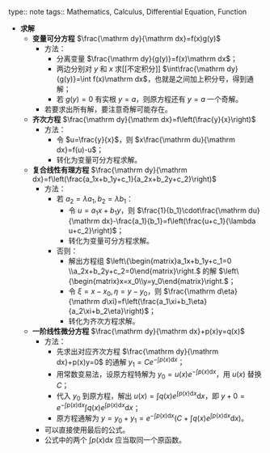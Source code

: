 type:: note
tags:: Mathematics, Calculus, Differential Equation, Function

- **求解**
	- **变量可分方程** $\frac{\mathrm dy}{\mathrm dx}=f(x)g(y)$
		- 方法：
			- 分离变量 $\frac{\mathrm dy}{g(y)}=f(x)\mathrm dx$；
			- 两边分别对 $y$ 和 $x$ 求[[不定积分]] $\int\frac{\mathrm dy}{g(y)}=\int f(x)\mathrm dx$，也就是之间加上积分号，得到通解；
			- 若 $g(y)=0$ 有实根 $y=a$，则原方程还有 $y=a$ 一个奇解。
		- 若要求出所有解，要注意奇解可能存在。
	- **齐次方程** $\frac{\mathrm dy}{\mathrm dx}=f\left(\frac{y}{x}\right)$
		- 方法：
			- 令 $u=\frac{y}{x}$，则 $x\frac{\mathrm du}{\mathrm dx}=f(u)-u$；
			- 转化为变量可分方程求解。
	- **复合线性有理方程** $\frac{\mathrm dy}{\mathrm dx}=f\left(\frac{a_1x+b_1y+c_1}{a_2x+b_2y+c_2}\right)$
		- 方法：
			- 若 $a_2=\lambda a_1,b_2=\lambda b_1$：
				- 令 $u=a_1x+b_1y$，则 $\frac{1}{b_1}\cdot\frac{\mathrm du}{\mathrm dx}-\frac{a_1}{b_1}=f\left(\frac{u+c_1}{\lambda u+c_2}\right)$；
				- 转化为变量可分方程求解。
			- 否则：
				- 解出方程组 $\left\{\begin{matrix}a_1x+b_1y+c_1=0 \\a_2x+b_2y+c_2=0\end{matrix}\right.$ 的解 $\left\{\begin{matrix}x=x_0\\y=y_0\end{matrix}\right.$；
				- 令 $\xi=x-x_0,\eta=y-y_0$，则 $\frac{\mathrm d\eta}{\mathrm d\xi}=f\left(\frac{a_1\xi+b_1\eta}{a_2\xi+b_2\eta}\right)$；
				- 转化为齐次方程求解。
	- **一阶线性微分方程** $\frac{\mathrm dy}{\mathrm dx}+p(x)y=q(x)$
		- 方法：
			- 先求出对应齐次方程 $\frac{\mathrm dy}{\mathrm dx}+p(x)y=0$ 的通解 $y_1=Ce^{-\int p(x)\mathrm dx}$；
			- 用常数变易法，设原方程特解为 $y_0=u(x)e^{-\int p(x)\mathrm dx}$，用 $u(x)$ 替换 $C$；
			- 代入 $y_0$ 到原方程，解出 $u(x)=\int q(x)e^{\int p(x)\mathrm dx}\mathrm dx$，即 $y+0=e^{-\int p(x)\mathrm dx}\int q(x)e^{\int p(x)\mathrm dx}\mathrm dx$；
			- 原方程通解为 $y=y_0+y_1=e^{-\int p(x)\mathrm dx}\left(C+\int q(x)e^{\int p(x)\mathrm dx}\mathrm dx\right)$。
		- 可以直接使用最后的公式。
		- 公式中的两个 $\int p(x)\mathrm dx$ 应当取同一个原函数。